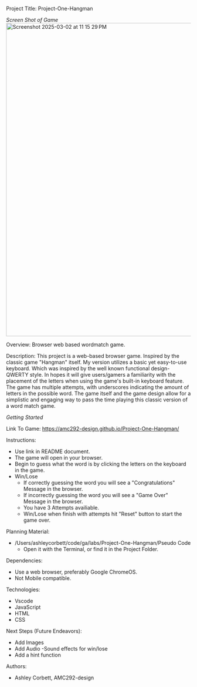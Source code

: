 Project Title: Project-One-Hangman

*Screen Shot of Game*
<img width="853" alt="Screenshot 2025-03-02 at 11 15 29 PM" src="https://github.com/user-attachments/assets/2ddf9b03-d2b0-4d11-8f55-38492de54020" />


Overview:
Browser web based wordmatch game. 

Description:
This project is a web-based browser game. Inspired by the classic game "Hangman" itself. My version utilizes 
a basic yet easy-to-use keyboard. Which was inspired by the well known functional design-QWERTY style. 
In hopes it will give users/gamers a familiarity with the placement of the letters when using the game's built-in
keyboard feature. The game has multiple attempts, with underscores indicating the amount of letters in the 
possible word. The game itself and the game design allow for a simplistic and engaging way to pass the time 
playing this classic version of a word match game.   


*Getting Started*

Link To Game:
https://amc292-design.github.io/Project-One-Hangman/ 

Instructions:
- Use link in README document.
- The game will open in your browser.
- Begin to guess what the word is by clicking the letters on the keyboard in the game.
- Win/Lose
  - If correctly guessing the word you will see a "Congratulations" Message in the browser.
  - If incorrectly guessing the word you will see a "Game Over" Message in the browser.
  - You have 3 Attempts availiable.
  - Win/Lose when finish with attempts hit "Reset" button to start the game over. 

Planning Material:
- /Users/ashleycorbett/code/ga/labs/Project-One-Hangman/Pseudo Code
  - Open it with the Terminal, or find it in the Project Folder.  

Dependencies:
- Use a web browser, preferably Google ChromeOS. 
- Not Mobile compatible.


Technologies:
- Vscode
- JavaScript
- HTML
- CSS

Next Steps (Future Endeavors):
- Add Images
- Add Audio
  -Sound effects for win/lose
- Add a hint function 

Authors:
- Ashley Corbett, AMC292-design 


